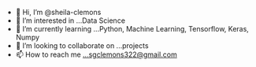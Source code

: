 - 👋 Hi, I’m @sheila-clemons
- 👀 I’m interested in ...Data Science  
- 🌱 I’m currently learning ...Python, Machine Learning, Tensorflow, Keras, Numpy 
- 💞️ I’m looking to collaborate on ...projects   
- 📫 How to reach me ...sgclemons322@gmail.com

<!---
sheila-clemons/sheila-clemons is a ✨ special ✨ repository because its `README.md` (this file) appears on your GitHub profile.
You can click the Preview link to take a look at your changes.
--->
